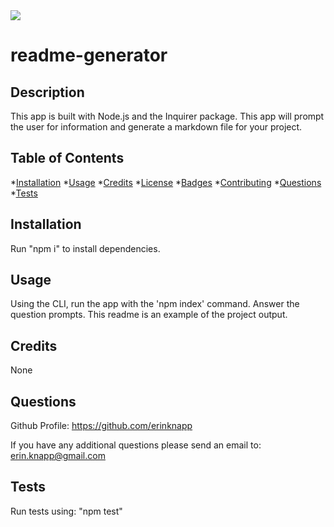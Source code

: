 

  <img src="https://img.shields.io/badge/License-MIT-blue">

  # readme-generator

  ## Description

  This app is built with Node.js and the Inquirer package. This app will prompt the user for information and generate a markdown file for your project.

  ## Table of Contents

  *[Installation](#installation)
  *[Usage](#usage)
  *[Credits](#credits)
  *[License](#license)
  *[Badges](#badges)
  *[Contributing](#constributing)
  *[Questions](#questions)
  *[Tests](#tests)

  ## Installation

  Run "npm i" to install dependencies.

  ## Usage

  Using the CLI, run the app with the 'npm index' command. Answer the question prompts. This readme is an example of the project output.

  ## Credits

  None

  ## Questions

  Github Profile: https://github.com/erinknapp

  If you have any additional questions please send an email to: <erin.knapp@gmail.com>

  ## Tests

  Run tests using: "npm test"  

